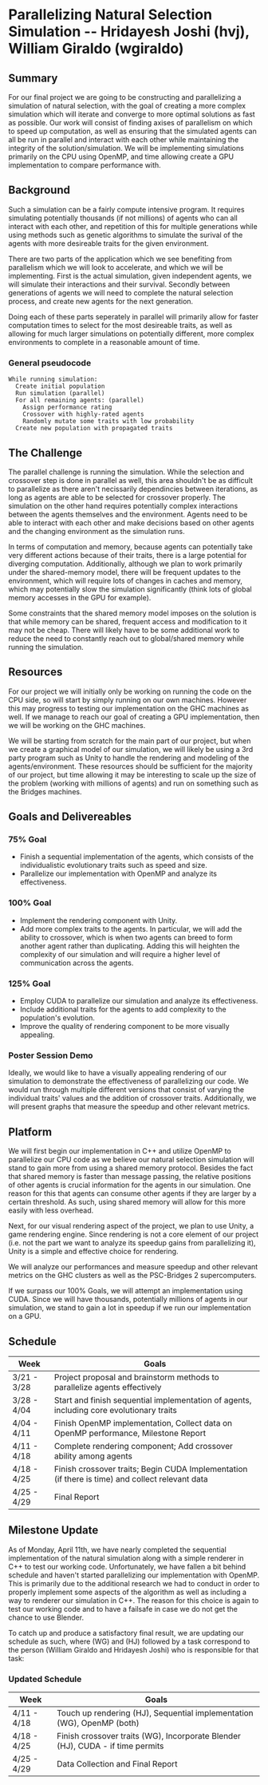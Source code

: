 # Parallelizing Natural Selection Simulation  -- Hridayesh Joshi (hvj), William Giraldo (wgiraldo)


## Summary
For our final project we are going to be constructing and parallelizing a simulation of natural selection, with the goal of creating a more complex simulation which will iterate and converge to more optimal solutions as fast as possible. Our work will consist of finding axises of parallelism on which to speed up computation, as well as ensuring that the simulated agents can all be run in parallel and interact with each other while maintaining the integrity of the solution/simulation. We will be implementing simulations primarily on the CPU using OpenMP, and time allowing create a GPU implementation to compare performance with. 

## Background
Such a simulation can be a fairly compute intensive program. It requires simulating potentially thousands (if not millions) of agents who can all interact with each other, and repetition of this for multiple generations while using methods such as genetic algorithms to simulate the surival of the agents with more desireable traits for the given environment. 

There are two parts of the application which we see benefiting from parallelism which we will look to accelerate, and which we will be implementing. First is the actual simulation, given independent agents, we will simulate their interactions and their survival. Secondly between generations of agents we will need to complete the natural selection process, and create new agents for the next generation. 

Doing each of these parts seperately in parallel will primarily allow for faster computation times to select for the most desireable traits, as well as allowing for much larger simulations on potentially different, more complex environments to complete in a reasonable amount of time. 
### General pseudocode
```
While running simulation:
  Create initial population
  Run simulation (parallel)
  For all remaining agents: (parallel)
    Assign performance rating
    Crossover with highly-rated agents
    Randomly mutate some traits with low probability
  Create new population with propagated traits
```

## The Challenge
The parallel challenge is running the simulation. While the selection and crossover step is done in parallel as well, this area shouldn't be as difficult to parallelize as there aren't necissarily dependincies between iterations, as long as agents are able to be selected for crossover properly. 
The simulation on the other hand requires potentially complex interactions between the agents themselves and the environment. Agents need to be able to interact with each other and make decisions based on other agents and the changing environment as the simulation runs. 

In terms of computation and memory, because agents can potentially take very different actions because of their traits, there is a large potential for diverging computation. Additionally, although we plan to work primarily under the shared-memory model, there will be frequent updates to the environment, which will require lots of changes in caches and memory, which may potentially slow the simulation significantly (think lots of global memory accesses in the GPU for example). 

Some constraints that the shared memory model imposes on the solution is that while memory can be shared, frequent access and modification to it may not be cheap. There will likely have to be some additional work to reduce the need to constantly reach out to global/shared memory while running the simulation. 


## Resources
For our project we will initially only be working on running the code on the CPU side, so will start by simply running on our own machines. However this may progress to testing our implementation on the GHC machines as well. If we manage to reach our goal of creating a GPU implementation, then we will be working on the GHC machines.

We will be starting from scratch for the main part of our project, but when we create a graphical model of our simulation, we will likely be using a 3rd party program such as Unity to handle the rendering and modeling of the agents/environment. 
These resources should be sufficient for the majority of our project, but time allowing it may be interesting to scale up the size of the problem (working with millions of agents) and run on something such as the Bridges machines. 


## Goals and Delivereables
### 75% Goal
- Finish a sequential implementation of the agents, which consists of the individualistic evolutionary traits such as speed and size. 
- Parallelize our implementation with OpenMP and analyze its effectiveness.
### 100% Goal
- Implement the rendering component with Unity.
- Add more complex traits to the agents. In particular, we will add the ability to crossover, which is when two agents can breed to form another agent rather than duplicating. Adding this will heighten the complexity of our simulation and will require a higher level of communication across the agents.
### 125% Goal
- Employ CUDA to parallelize our simulation and analyze its effectiveness.
- Include additional traits for the agents to add complexity to the population's evolution. 
- Improve the quality of rendering component to be more visually appealing. 
### Poster Session Demo
Ideally, we would like to have a visually appealing rendering of our simulation to demonstrate the effectiveness of parallelizing our code. We would run through multiple different versions that consist of varying the individual traits' values and the addition of crossover traits. Additionally, we will present graphs that measure the speedup and other relevant metrics. 

## Platform
We will first begin our implementation in C++ and utilize OpenMP to parallelize our CPU code as we believe our natural selection simulation will stand to gain more from using a shared memory protocol. Besides the fact that shared memory is faster than message passing, the relative positions of other agents is crucial information for the agents in our simulation. One reason for this that agents can consume other agents if they are larger by a certain threshold. As such, using shared memory will allow for this more easily with less overhead.

Next, for our visual rendering aspect of the project, we plan to use Unity, a game rendering engine. Since rendering is not a core element of our project (i.e. not the part we want to analyze its speedup gains from parallelizing it), Unity is a simple and effective choice for rendering. 

We will analyze our performances and measure speedup and other relevant metrics on the GHC clusters as well as the PSC-Bridges 2 supercomputers. 

If we surpass our 100% Goals, we will attempt an implementation using CUDA. Since we will have thousands, potentially millions of agents in our simulation, we stand to gain a lot in speedup if we run our implementation on a GPU. 

## Schedule

| Week      | Goals |
| ----------- | ----------- |
| 3/21 - 3/28 | Project proposal and brainstorm methods to parallelize agents effectively      |
| 3/28 - 4/04 | Start and finish sequential implementation of agents, including core evolutionary traits       |
| 4/04 - 4/11 | Finish OpenMP implementation, Collect data on OpenMP performance, Milestone Report        |
| 4/11 - 4/18 | Complete rendering component; Add crossover ability among agents        |
| 4/18 - 4/25 | Finish crossover traits; Begin CUDA Implementation (if there is time) and collect relevant data        |
| 4/25 - 4/29 | Final Report         |


## Milestone Update
As of Monday, April 11th, we have nearly completed the sequential implementation of the natural simulation along with a simple renderer in C++ to test our working code. Unfortunately, we have fallen a bit behind schedule and haven't started parallelizing our implementation with OpenMP. This is primarily due to the additional research we had to conduct in order to properly implement some aspects of the algorithm as well as including a way to renderer our simulation in C++. The reason for this choice is again to test our working code and to have a failsafe in case we do not get the chance to use Blender. 

To catch up and produce a satisfactory final result, we are updating our schedule as such, where (WG) and (HJ) followed by a task correspond to the person (William Giraldo and Hridayesh Joshi) who is responsible for that task:

### Updated Schedule 
| Week      | Goals |
| ----------- | ----------- |    
| 4/11 - 4/18 | Touch up rendering (HJ), Sequential implementation (WG), OpenMP (both)        |
| 4/18 - 4/25 | Finish crossover traits (WG), Incorporate Blender (HJ), CUDA - if time permits       |
| 4/25 - 4/29 | Data Collection and Final Report         |
